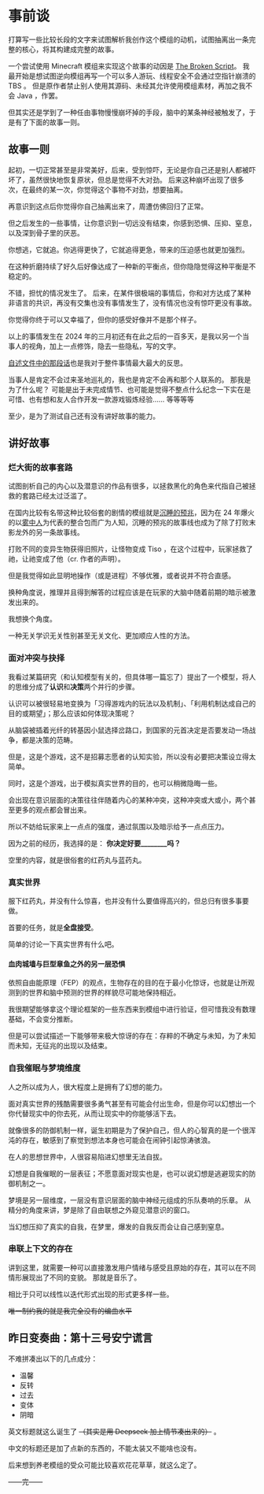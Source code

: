 # 事前谈

打算写一些比较长段的文字来试图解析我创作这个模组的动机，试图抽离出一条完整的核心，将其构建成完整的故事。

一个尝试使用 Minecraft 模组来实现这个故事的动因是 [The Broken Script](https://modrinth.com/mod/the-broken-script)。
我最开始是想试图逆向模组再写一个可以多人游玩、线程安全不会通过空指针崩溃的 TBS 。
但是原作者禁止别人使用其源码、未经其允许使用模组素材，再加之我不会 Java ，作罢。

但其实还是学到了一种任由事物慢慢崩坏掉的手段，脑中的某条神经被触发了，于是有了下面的故事一则。

## 故事一则

起初，一切正常甚至是非常美好，后来，受到惊吓，无论是你自己还是别人都被吓坏了，虽然很快地恢复原状，但总是觉得不大对劲。
后来这种崩坏出现了很多次，在最终的某一次，你觉得这个事物不对劲，想要抽离。

再意识到这点后你觉得你自己抽离出来了，周遭仿佛回归了正常。

但之后发生的一些事情，让你意识到一切远没有结束，你感到恐惧、压抑、窒息，以及深到骨子里的厌恶。

你想逃，它就追。你逃得更快了，它就追得更急，带来的压迫感也就更加强烈。

在这种折磨持续了好久后好像达成了一种新的平衡点，但你隐隐觉得这种平衡是不稳定的。

不错，担忧的情况发生了。
后来，在某件很极端的事情后，你和对方达成了某种非语言的共识，再没有交集也没有事情发生了，没有情况也没有惊吓更没有事故。

你觉得你终于可以又幸福了，但你的感受好像并不是那个样子。

以上的事情发生在 2024 年的三月初还有在此之后的一百多天，是我以另一个当事人的视角，加上一点修饰，隐去一些隐私，写的文字。

[自述文件中的那段话](/README.md#有关玩法的核心介绍)也是我对于整件事情最大最大的反思。

当事人是肯定不会过来圣地巡礼的，我也是肯定不会再和那个人联系的。
那我是为了什么呢？
可能是出于未完成情节、也可能是觉得不整点什么纪念一下实在是可惜、也有想和友人合作开发一款游戏锻炼经验…… 等等等等

至少，是为了测试自己还有没有讲好故事的能力。

## 讲好故事

### 烂大街的故事套路

试图剖析自己的内心以及潜意识的作品有很多，以拯救黑化的角色来代指自己被拯救的套路已经太过泛滥了。

在国内比较有名带这种比较俗套的剧情的模组就是[沉睡的预兆](https://www.curseforge.com/minecraft/mc-mods/the-slumbering-omen)，因为在 24 年爆火的以[雾中人](https://www.curseforge.com/minecraft/mc-mods/the-man-from-the-fog)为代表的整合包而广为人知，沉睡的预兆的故事线也成为了除了打败末影龙外的另一条故事线。

打败不同的变异生物获得旧照片，让怪物变成 Tiso ，在这个过程中，玩家拯救了祂，让祂变成了他（cr. 作者的声明）。

但是我觉得如此显明地操作（或是进程）不够优雅，或者说并不符合直感。

换种角度说，推理并且得到解答的过程应该是在玩家的大脑中随着前期的暗示被激发出来的。

我想换个角度。

一种无关学识无关性别甚至无关文化、更加顺应人性的方法。

### 面对冲突与抉择

我看过某篇研究（和认知模型有关的，但具体哪一篇忘了）提出了一个模型，将人的思维分成了**认识**和**决策**两个并行的步骤。

认识可以被很轻易地变换为「习得游戏内的玩法以及机制」、「利用机制达成自己的目的或期望」；那么应该如何体现决策呢？

从脑袋被插着光纤的转基因小鼠选择岔路口，到国家的元首决定是否要发动一场战争，都是决策的范畴。

但是，这是个游戏，这不是招募志愿者的认知实验，所以没有必要把决策设立得太简单。

同时，这是个游戏，出于模拟真实世界的目的，也可以稍微隐晦一些。

会出现在意识层面的决策往往伴随着内心的某种冲突，这种冲突或大或小，两个甚至更多的观点都会冒出来。

所以不妨给玩家来上一点点的强度，通过氛围以及暗示给予一点点压力。

因为之前的经历，我选择的是： **你决定好要________吗？**

空里的内容，就是很俗套的红药丸与蓝药丸。

### 真实世界

服下红药丸，并没有什么惊喜，也并没有什么要值得高兴的，但总归有很多事要做。

首要的任务，就是**全盘接受**。

简单的讨论一下真实世界有什么吧。

#### 血肉城墙与巨型章鱼之外的另一层恐惧

依照自由能原理（FEP）的观点，生物存在的目的在于最小化惊讶，也就是让所观测到的世界和脑中预测的世界的样貌尽可能地保持相近。

我很期望能够拿这个理论框架的一些东西来到模组中进行验证，但可惜我没有数理基础，不会变分推断。

但是可以尝试描述一下能够带来极大惊讶的存在：存粹的不确定与未知，为了未知而未知，无征兆的出现以及结束。

### 自我催眠与梦境维度

人之所以成为人，很大程度上是拥有了幻想的能力。

面对真实世界的残酷需要很多勇气甚至有可能会付出生命，但是你可以幻想出一个你代替现实中的你去死，从而让现实中的你能够活下去。

就像很多的防御机制一样，诞生初期是为了保护自己，但人的心智真的是一个很浑沌的存在，敏感到了察觉到想法本身也可能会在闹钟引起惊涛骇浪。

在人的思想世界中，人很容易陷进幻想里无法自拔。

幻想是自我催眠的一层表征；不愿意面对现实也是，也可以说幻想是逃避现实的防御机制之一。

梦境是另一层维度，一层没有意识层面的脑中神经元组成的乐队奏响的乐章。
从精分的角度来讲，梦是除了自由联想之外窥见潜意识的窗口。

当幻想压抑了真实的自我，在梦里，爆发的自我反而会让自己感到窒息。

### 串联上下文的存在

讲到这里，就需要一种可以直接激发用户情绪与感受且原始的存在，其可以在不同情形展现出了不同的变貌。
那就是音乐了。

相比于只可以线性以迭代形式出现的形式更多样一些。

~~唯一制约我的就是我完全没有的编曲水平~~

## 昨日变奏曲：第十三号安宁谎言

不难拼凑出以下的几点成分：

* 温馨
* 反转
* 过去
* 变体
* 阴暗

英文标题就这么诞生了 ~~（其实是用 Deepseek 加上情节凑出来的）~~ 。

中文的标题还是加了点新的东西的，不能太装又不能啥也没有。

后来想到养老模组的受众可能比较喜欢花花草草，就这么定了。

——完——
